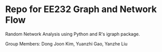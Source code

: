 # Repo for EE232 Graph and Network Flow
Random Network Analysis using Python and R's igraph package.

Group Members: Dong Joon Kim, Yuanzhi Gao, Yanzhe Liu
